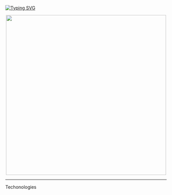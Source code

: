 
<a href="https://git.io/typing-svg" align="center"><img src="https://readme-typing-svg.demolab.com?font=Fira+Code&pause=1000&color=F48222&center=true&vCenter=true&width=435&lines=Welcome!+My+name+is+Nath%C3%A1lia+++%3A);I'm+a+Developer." alt="Typing SVG"/></a>

<div align="center">
         
<img src="https://github.com/NathaliaNogueira/NathaliaNogueira/assets/94802675/d96e5054-204d-4760-b1f4-3237e86475a4" width = "500px" />

</div>
<hr>

Techonologies 

